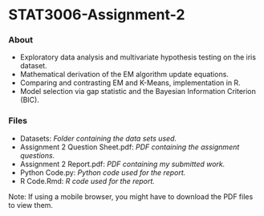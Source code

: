 # STAT3006-Assignment-2

### About
* Exploratory data analysis and multivariate hypothesis testing on the iris dataset.
* Mathematical derivation of the EM algorithm update equations.
* Comparing and contrasting EM and K-Means, implementation in R.
* Model selection via gap statistic and the Bayesian Information Criterion (BIC).


### Files
* Datasets: *Folder containing the data sets used.*
* Assignment 2 Question Sheet.pdf: *PDF containing the assignment questions.*
* Assignment 2 Report.pdf: *PDF containing my submitted work.*
* Python Code.py: *Python code used for the report.*
* R Code.Rmd: *R code used for the report.*

Note: If using a mobile browser, you might have to download the PDF files to view them.
